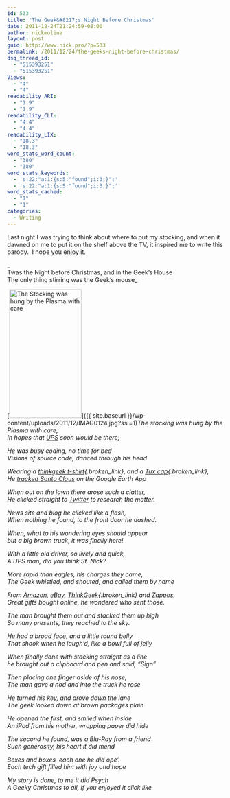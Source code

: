 ```yaml
---
id: 533
title: 'The Geek&#8217;s Night Before Christmas'
date: 2011-12-24T21:24:59-08:00
author: nickmoline
layout: post
guid: http://www.nick.pro/?p=533
permalink: /2011/12/24/the-geeks-night-before-christmas/
dsq_thread_id:
  - "515393251"
  - "515393251"
Views:
  - "4"
  - "4"
readability_ARI:
  - "1.9"
  - "1.9"
readability_CLI:
  - "4.4"
  - "4.4"
readability_LIX:
  - "18.3"
  - "18.3"
word_stats_word_count:
  - "380"
  - "380"
word_stats_keywords:
  - 's:22:"a:1:{s:5:"found";i:3;}";'
  - 's:22:"a:1:{s:5:"found";i:3;}";'
word_stats_cached:
  - "1"
  - "1"
categories:
  - Writing
---
```

Last night I was trying to think about where to put my stocking, and when it dawned on me to put it on the shelf above the TV, it inspired me to write this parody.  I hope you enjoy it.

_  
Twas the Night before Christmas, and in the Geek&#8217;s House  
The only thing stirring was the Geek&#8217;s mouse_

[<img  title="The Stocking was hung by the Plasma with care" alt="The Stocking was hung by the Plasma with care" src="{{ site.baseurl }}/wp-content/uploads/2011/12/IMAG0124-168x300.jpg" width="168" height="300" data-recalc-dims="1" />]({{ site.baseurl }}/wp-content/uploads/2011/12/IMAG0124.jpg?ssl=1)_The stocking was hung by the Plasma with care,_  
_In hopes that [UPS](http://www.ups.com/) soon would be there;_

_He was busy coding, no time for bed_  
_Visions of source code, danced through his head_

_Wearing a [thinkgeek t-shirt](http://www.thinkgeek.com/tshirts-apparel/unisex/popculture/e60f/){.broken_link}, and a [Tux cap](http://www.thinkgeek.com/tshirts-apparel/hats-ties/2998/){.broken_link},_  
_He [tracked Santa Claus](http://www.noradsanta.org/) on the Google Earth App_

_When out on the lawn there arose such a clatter,_  
_He clicked straight to [Twitter](http://www.twitter.com/) to research the matter._

_News site and blog he clicked like a flash,_  
_When nothing he found, to the front door he dashed._

_When, what to his wondering eyes should appear_  
_but a big brown truck, it was finally here!_

_With a little old driver, so lively and quick,_  
_A UPS man, did you think St. Nick?_

_More rapid than eagles, his charges they came,_  
_The Geek whistled, and shouted, and called them by name_

_From [Amazon](http://www.amazon.com/?&tag=capslog-20&camp=211493&creative=379973&linkCode=ez&adid=1PRSNK7GXJ04D1CX9FWZ&), [eBay](http://www.ebay.com/), [ThinkGeek](http://www.thinkgeek.com/){.broken_link} and [Zappos](http://www.zappos.com/),_  
_Great gifts bought online, he wondered who sent those._

_The man brought them out and stacked them up high_  
_So many presents, they reached to the sky._

_He had a broad face, and a little round belly_  
_That shook when he laugh&#8217;d, like a bowl full of jelly_

_When finally done with stacking straight as a line_  
_he brought out a clipboard and pen and said, &#8220;Sign&#8221;_

_Then placing one finger aside of his nose,_  
_The man gave a nod and into the truck he rose_

_He turned his key, and drove down the lane_  
_The geek looked down at brown packages plain_

_He opened the first, and smiled when inside_  
_An iPod from his mother, wrapping paper did hide_

_The second he found, was a Blu-Ray from a friend_  
_Such generosity, his heart it did mend_

_Boxes and boxes, each one he did ope&#8217;._  
_Each tech gift filled him with joy and hope_

_My story is done, to me it did Psych_  
_A Geeky Christmas to all, if you enjoyed it click <span class="fb-like" data-href="https://www.nick.pro/2011/12/24/the-geeks-night-before-christmas/" data-layout="button" data-action="like" data-size="small" data-show-faces="false" data-share="false">like</span>_